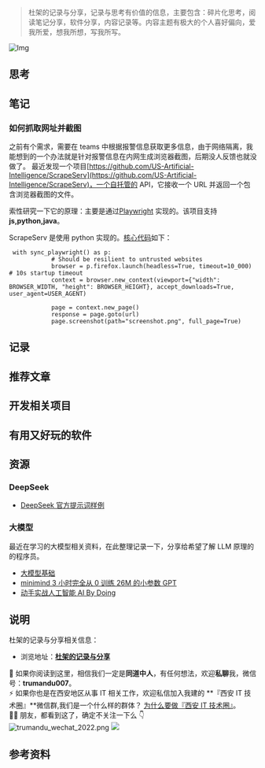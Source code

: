 > 杜架的记录与分享，记录与思考有价值的信息，主要包含：碎片化思考，阅读笔记分享，软件分享，内容记录等。内容主题有极大的个人喜好偏向，爱我所爱，想我所想，写我所写。

![Img]()

## 思考

## 笔记

### 如何抓取网址并截图

之前有个需求，需要在 teams 中根据报警信息获取更多信息，由于网络隔离，我能想到的一个办法就是针对报警信息在内网生成浏览器截图，后期没人反馈也就没做了。
最近发现一个项目[https://github.com/US-Artificial-Intelligence/ScrapeServ](https://github.com/US-Artificial-Intelligence/ScrapeServ)，一个自托管的 API，它接收一个 URL 并返回一个包含浏览器截图的文件。

索性研究一下它的原理：主要是通过[Playwright](https://playwright.dev/) 实现的。该项目支持**js,python,java**。

ScrapeServ 是使用 python 实现的。[核心代码](https://github.com/US-Artificial-Intelligence/ScrapeServ/blob/7d0f29dbf436df7191a29e9060372adf1b328fd0/scraper/worker.py#L148)如下：

```
 with sync_playwright() as p:
            # Should be resilient to untrusted websites
            browser = p.firefox.launch(headless=True, timeout=10_000)  # 10s startup timeout
            context = browser.new_context(viewport={"width": BROWSER_WIDTH, "height": BROWSER_HEIGHT}, accept_downloads=True, user_agent=USER_AGENT)

            page = context.new_page()
            response = page.goto(url)
            page.screenshot(path="screenshot.png", full_page=True)

```

## 记录

## 推荐文章

## 开发相关项目

## 有用又好玩的软件

## 资源

### DeepSeek

-   [DeepSeek 官方提示词样例](https://api-docs.deepseek.com/zh-cn/prompt-library/)

### 大模型

最近在学习的大模型相关资料，在此整理记录一下，分享给希望了解 LLM 原理的的程序员。

-   [大模型基础](https://github.com/ZJU-LLMs/Foundations-of-LLMs)
-   [minimind 3 小时完全从 0 训练 26M 的小参数 GPT](https://github.com/jingyaogong/minimind)
-   [动手实战人工智能 AI By Doing](https://aibydoing.com/)

## 说明

杜架的记录与分享相关信息：

-   浏览地址：[**杜架的记录与分享**](http://blog.trumandu.top/categories/杜架的记录与分享/)

🙌 如果你阅读到这里，相信我们一定是**同道中人**，有任何想法，欢迎**私聊**我，微信号：**trumandu007**。<br />⚡️ 如果你也是在西安地区从事 IT 相关工作，欢迎私信加入我建的 **『西安 IT 技术圈』**微信群,我们是一个什么样的群体？ [为什么要做『西安 IT 技术圈』](https://mp.weixin.qq.com/s?__biz=MzI4NTMwNTQ5Mg==&mid=2247483684&idx=1&sn=4c1f96c16463601a7e220a06649f4cd3)。<br />👬🏻 朋友，都看到这了，确定不关注一下么 👇<br />
![trumandu_wechat_2022.png](http://static.trumandu.top/trumandu_wechat_2022.png)
![](https://static.trumandu.top/view_good_share.gif)

## 参考资料
